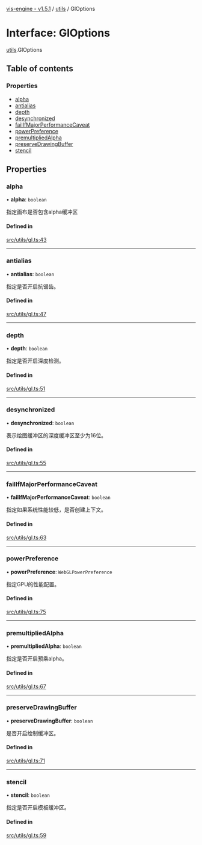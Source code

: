 [vis-engine - v1.5.1](../index.md) / [utils](../modules/utils.md) / GlOptions

# Interface: GlOptions

[utils](../modules/utils.md).GlOptions

## Table of contents

### Properties

- [alpha](utils.GlOptions.md#alpha)
- [antialias](utils.GlOptions.md#antialias)
- [depth](utils.GlOptions.md#depth)
- [desynchronized](utils.GlOptions.md#desynchronized)
- [failIfMajorPerformanceCaveat](utils.GlOptions.md#failifmajorperformancecaveat)
- [powerPreference](utils.GlOptions.md#powerpreference)
- [premultipliedAlpha](utils.GlOptions.md#premultipliedalpha)
- [preserveDrawingBuffer](utils.GlOptions.md#preservedrawingbuffer)
- [stencil](utils.GlOptions.md#stencil)

## Properties

### alpha

• **alpha**: `boolean`

指定画布是否包含alpha缓冲区

#### Defined in

[src/utils/gl.ts:43](https://github.com/sakitam-gis/vis-engine/blob/7b15dbb/src/utils/gl.ts#L43)

___

### antialias

• **antialias**: `boolean`

指定是否开启抗锯齿。

#### Defined in

[src/utils/gl.ts:47](https://github.com/sakitam-gis/vis-engine/blob/7b15dbb/src/utils/gl.ts#L47)

___

### depth

• **depth**: `boolean`

指定是否开启深度检测。

#### Defined in

[src/utils/gl.ts:51](https://github.com/sakitam-gis/vis-engine/blob/7b15dbb/src/utils/gl.ts#L51)

___

### desynchronized

• **desynchronized**: `boolean`

表示绘图缓冲区的深度缓冲区至少为16位。

#### Defined in

[src/utils/gl.ts:55](https://github.com/sakitam-gis/vis-engine/blob/7b15dbb/src/utils/gl.ts#L55)

___

### failIfMajorPerformanceCaveat

• **failIfMajorPerformanceCaveat**: `boolean`

指定如果系统性能较低，是否创建上下文。

#### Defined in

[src/utils/gl.ts:63](https://github.com/sakitam-gis/vis-engine/blob/7b15dbb/src/utils/gl.ts#L63)

___

### powerPreference

• **powerPreference**: `WebGLPowerPreference`

指定GPU的性能配置。

#### Defined in

[src/utils/gl.ts:75](https://github.com/sakitam-gis/vis-engine/blob/7b15dbb/src/utils/gl.ts#L75)

___

### premultipliedAlpha

• **premultipliedAlpha**: `boolean`

指定是否开启预乘alpha。

#### Defined in

[src/utils/gl.ts:67](https://github.com/sakitam-gis/vis-engine/blob/7b15dbb/src/utils/gl.ts#L67)

___

### preserveDrawingBuffer

• **preserveDrawingBuffer**: `boolean`

是否开启绘制缓冲区。

#### Defined in

[src/utils/gl.ts:71](https://github.com/sakitam-gis/vis-engine/blob/7b15dbb/src/utils/gl.ts#L71)

___

### stencil

• **stencil**: `boolean`

指定是否开启模板缓冲区。

#### Defined in

[src/utils/gl.ts:59](https://github.com/sakitam-gis/vis-engine/blob/7b15dbb/src/utils/gl.ts#L59)
